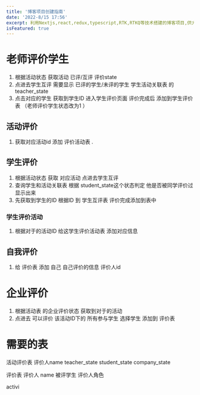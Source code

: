 ```yaml
---
title: '博客项目创建指南'
date: '2022-8/15 17:56'
excerpt: 利用Nextjs,react,redux,typescript,RTK,RTKQ等技术搭建的博客项目,供大家参考指正
isFeatured: true
---
```


# 老师评价学生

1. 根据活动状态 获取活动      已评/互评       评价state
2. 点进去学生互评  需要显示 已评的学生/未评的学生    学生活动关联表 的  teacher_state  
3.  点击对应的学生   获取到学生ID 进入学生评价页面 评价完成后 添加到学生评价表  （老师评价学生状态改为1 ）

## 活动评价

1. 获取对应活动id   添加    评价活动表   .







## 学生评价

1. 根据活动状态 获取 对应活动    点进去学生互评
2.  查询学生和活动关联表   根据 student_state这个状态判定 他是否被同学评价过   显示出来
3. 先获取到学生的ID  根据ID 到 学生互评表    评价完成添加到表中



### 学生评价活动

1. 根据对于的活动ID    给这学生评价活动表  添加对应信息



## 自我评价

1.    给  评价表  添加  自己   自己评价的信息  评价人id



# 企业评价

1.  根据活动表 的企业评价状态  获取到对于的活动
2. 点进去 可以评价 该活动ID下的  所有参与学生 选择学生  添加到 评价表 



# 需要的表

活动评价表 	评价人name      teacher_state  student_state  company_state 

评价表    评价人 name    被评学生   评价人角色





activi